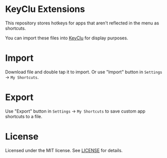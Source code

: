 # KeyClu Extensions

This repository stores hotkeys for apps that aren't reflected in the menu as shortcuts.

You can import these files into [KeyClu](https://github.com/Anze/KeyCluCask) for display purposes.

# Import

Download file and double tap it to import. Or use "Import" button in `Settings` -> `My Shortcuts`.

# Export

Use "Export" button in `Settings` -> `My Shortcuts` to save custom app shortcuts to a file.

# License

Licensed under the MIT license. See [LICENSE](LICENSE) for details.
